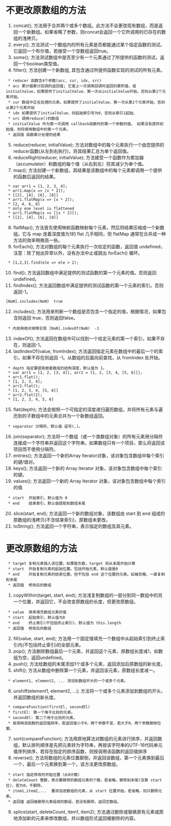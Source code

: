 
# 不更改原数组的方法
1. concat(); 方法用于合并两个或多个数组。此方法不会更改现有数组，而是返回一个新数组。如果省略了参数，则concat会返回一个它所调用的已存在的数组的浅拷贝。
2. every(); 方法测试一个数组内的所有元素是否都能通过某个指定函数的测试。它返回一个布尔值，若接受一个空数组返回true。
3. some(); 方法测试数组中是否至少有一个元素通过了所提供的函数的测试，返回一个boolean类型值。
4. filter(); 方法创建一个新数组, 其包含通过所提供函数实现的测试的所有元素。
```
 * reducer 函数含4个参数(acc, cur, idx, src)
 * acc 累计器累计回调的返回值; 它是上一次调用回调时返回的累积值，或initialValue，如果提供了initialValue，第一次从initialValue开始，否则从第1个元素开始。
 * cur 数组中正在处理的元素。如果提供了initialValue，第一次从第1个元素开始，否则从第2个元素开始
 * idx 如果提供了initialValue，则起始索引号为0，否则从索引1起始。
 * src 调用reduce()的数组
 * initialValue 作为第一次调用 callback函数时的第一个参数的值。 如果没有提供初始值，则将使用数组中的第一个元素。
 * 返回值 函数累计处理的结果
```
5. reduce(reducer, initialValue); 方法对数组中的每个元素执行一个由您提供的reducer函数(从左到右执行)，将其结果汇总为单个返回值。
6. reduceRight(reducer, initialValue); 方法接受一个函数作为累加器（accumulator）和数组的每个值（从右到左）将其减少为单个值。
7. map(); 方法创建一个新数组，其结果是该数组中的每个元素都调用一个提供的函数后返回的结果。
```
 * var arr1 = [1, 2, 3, 4];
 * arr1.map(x => [x * 2]); 
 * [[2], [4], [6], [8]]
 * arr1.flatMap(x => [x * 2]);
 * [2, 4, 6, 8]
 * only one level is flattened
 * arr1.flatMap(x => [[x * 2]]);
 * [[2], [4], [6], [8]]
```
8. flatMap(); 方法首先使用映射函数映射每个元素，然后将结果压缩成一个新数组。它与 map 连着深度值为1的 flat 几乎相同，但 flatMap 通常在合并成一种方法的效率稍微高一些。
9. forEach(); 方法对数组的每个元素执行一次给定的函数，返回值 undefined，注意：除了抛出异常以外，没有办法中止或跳出 forEach() 循环。
```
 * [1,2,3].find(ele => ele > 2);
```
10. find(); 方法返回数组中满足提供的测试函数的第一个元素的值。否则返回 undefined。
11. findIndex(); 方法返回数组中满足提供的测试函数的第一个元素的索引。否则返回-1。
```
[NaN].includes(NaN)  true
```
12. includes(); 方法用来判断一个数组是否包含一个指定的值，根据情况，如果包含则返回 true，否则返回false。
```
 * 内部用绝对相等实现 [NaN].indexOf(NaN)  -1
```
13. indexOf(); 方法返回在数组中可以找到一个给定元素的第一个索引，如果不存在，则返回-1。
14. lastIndexOf(value, fromIndex); 方法返回指定元素在数组中的最后一个的索引，如果不存在则返回 -1。从数组的后面向前查找，从 fromIndex 处开始。
```
 * depth 指定要提取嵌套数组的结构深度，默认值为 1。
 * var arr1 = [1, 2, [3, 4]], arr2 = [1, 2, [3, 4, [5, 6]]];
 * arr1.flat();
 * [1, 2, 3, 4];
 * arr2.flat();
 * [1, 2, 3, 4, [5, 6]]
 * arr2.flat(2);
 * [1, 2, 3, 4, 5, 6]
```
15. flat(depth); 方法会按照一个可指定的深度递归遍历数组，并将所有元素与遍历到的子数组中的元素合并为一个新数组返回。
```
 * separator 分隔符，默认值 逗号(,)。
```
16. join(separator); 方法将一个数组（或一个类数组对象）的所有元素用分隔符连接成一个字符串并返回这个字符串。如果数组只有一个项目，那么将返回该项目而不使用分隔符。
17. entries(); 方法返回一个新的Array Iterator对象，该对象包含数组中每个索引的键/值对。
18. keys(); 方法返回一个新的 Array Iterator 对象，该对象包含数组中每个索引的键。
19. values(); 方法返回一个新的 Array Iterator 对象，该对象包含数组中每个索引的值
```
 * start  开始索引，默认值为 0
 * end    结束索引，默认值提取到数组末尾
```
20. slice(start, end); 方法返回一个新的数组对象，该数组由 start 到 end 组成的原数组的浅拷贝(不含结束索引)，原数组未更改。
21. toString(); 方法返回一个字符串，表示指定的数组及其元素。


# 更改原数组的方法
```
 * target 复制元素插入该位置。如果是负数，target 将从末尾开始计算
 * start  开始复制元素的起始位置。包括开始元素，默认值是0
 * end    开始复制元素的结束位置。但不包括 end 这个位置的元素。如被忽略，一直复制到末尾
 * 返回值  修改后的数组
```
1. copyWithin(target, start, end);  方法浅复制数组的一部分到同一数组中的另一个位置，并返回它，不会改变原数组的长度，但更改原数组。
```
 * value  用来填充数组元素的值
 * start  起始索引，默认值为0
 * end    终止索引(不包括终止索引)，默认值为 this.length
 * 返回值  修改后的数组
```
2. fill(value, start, end);  方法用一个固定值填充一个数组中从起始索引到终止索引内(不包括终止索引)的全部元素。
3. pop(); 方法删除数组最后一个元素，并返回这个元素，原数组长度减1，如数组为空，返回undefined。
4. push(); 方法给数组的末尾添加1个或多个元素，返回添加后原数组的新长度。
5. shift(); 方法从数组中删除第一个元素，并返回该元素，原数组长度减一。
```
 * element1, element2, ... 添加到数组开头的一个或多个元素。
```
6. unshift(element1, element2, ...); 方法将一个或多个元素添加到数组的开头，并返回数组的新长度。
```
 * compareFunction(firstEl, secondEl) 
 * firstEl: 第一个用于比较的元素。
 * secondEl: 第二个用于比较的元素。
 * 按调用该函数的返回值排序，若返回值小于0，两个参数不变，若大于0，两个参数颠倒位置。
```
7. sort(compareFunction); 方法用原地算法对数组的元素进行排序，并返回数组，默认排列顺序是先把元素转为字符串，再按该字符串的UTF-16代码单元值序列排序，若存在指定的排序函数，则按调用该函数的返回值排序
8. reverse(); 方法将数组的元素位置颠倒，并返回该数组，第一个元素换到最后一个，最后一个元素换到第一个，该方法更改原数组。
```
 * start 指定修改的开始位置（从0计数）
 * deleteCount 整数，表示要移除的数组元素的个数，若省略，删除到末尾(含第 start 位)，若为0，不删除。
 * item1,item2,...  要添加进数组的元素，从 start 位置开始，若省略，则只删除元素。
 * 返回值 返回被删除元素组成的数组，若没有删除，返回空数组。
```
9. splice(start, deleteCount, item1, item2); 方法通过删除或替换原有元素或原地添加新的元素来修改数组，并以数组形式返回被删除的内容。




